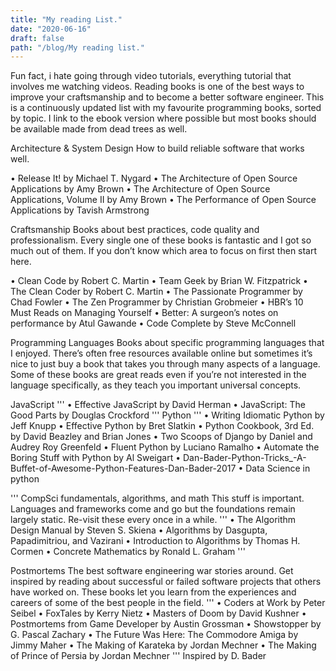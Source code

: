 ```yaml
---
title: "My reading List."
date: "2020-06-16"
draft: false
path: "/blog/My reading list."
---
```

 
Fun fact, i hate going through video tutorials, everything tutorial that involves me watching videos.
Reading books is one of the best ways to improve your craftsmanship and to become a better software engineer. This is a continuously updated list with my favourite programming books, sorted by topic. I link to the ebook version where possible but most books should be available made from dead trees as well.

Architecture & System Design
How to build reliable software that works well.

   •	Release It! by Michael T. Nygard
   •	The Architecture of Open Source Applications by Amy Brown
   •	The Architecture of Open Source Applications, Volume II by Amy Brown
   •	The Performance of Open Source Applications by Tavish Armstrong

Craftsmanship
Books about best practices, code quality and professionalism. Every single one of these books is fantastic and I got so much out of them. If you don’t know which area to focus on first then start here.

   •	Clean Code by Robert C. Martin
   •	Team Geek by Brian W. Fitzpatrick
   •	The Clean Coder by Robert C. Martin
   •	The Passionate Programmer by Chad Fowler
   •	The Zen Programmer by Christian Grobmeier
   •	HBR’s 10 Must Reads on Managing Yourself
   •	Better: A surgeon’s notes on performance by Atul Gawande
   •	Code Complete by Steve McConnell

Programming Languages
Books about specific programming languages that I enjoyed. There’s often free resources available online but sometimes it’s nice to just buy a book that takes you through many aspects of a language. Some of these books are great reads even if you’re not interested in the language specifically, as they teach you important universal concepts.

   JavaScript
   '''
   • Effective JavaScript by David Herman
   •	JavaScript: The Good Parts by Douglas Crockford
   '''
   Python
   '''
   •	Writing Idiomatic Python by Jeff Knupp
   •	Effective Python by Bret Slatkin
   •	Python Cookbook, 3rd Ed. by David Beazley and Brian Jones
   •	Two Scoops of Django by Daniel and Audrey Roy Greenfeld
   •	Fluent Python by Luciano Ramalho
   •	Automate the Boring Stuff with Python by Al Sweigart
   •  Dan-Bader-Python-Tricks_-A-Buffet-of-Awesome-Python-Features-Dan-Bader-2017
   •  Data Science in python

   '''
CompSci fundamentals, algorithms, and math
This stuff is important. Languages and frameworks come and go but the foundations remain largely static. Re-visit these every once in a while.
   '''
   •	The Algorithm Design Manual by Steven S. Skiena
   •	Algorithms by Dasgupta, Papadimitriou, and Vazirani
   •	Introduction to Algorithms by Thomas H. Cormen
   •	Concrete Mathematics by Ronald L. Graham
   '''

Postmortems
The best software engineering war stories around. Get inspired by reading about successful or failed software projects that others have worked on. These books let you learn from the experiences and careers of some of the best people in the field.
   '''
   •	Coders at Work by Peter Seibel
   •	FoxTales by Kerry Nietz
   •	Masters of Doom by David Kushner
   •	Postmortems from Game Developer by Austin Grossman
   •	Showstopper by G. Pascal Zachary
   •	The Future Was Here: The Commodore Amiga by Jimmy Maher
   •	The Making of Karateka by Jordan Mechner
   •	The Making of Prince of Persia by Jordan Mechner
'''
Inspired by D. Bader